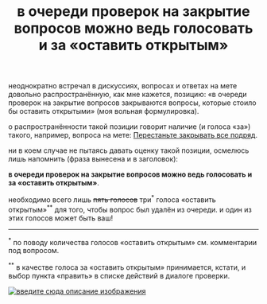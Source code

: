﻿---
title: "в очереди проверок на закрытие вопросов можно ведь голосовать и за &#171;оставить открытым&#187;"
se.owner.user_id: 178576
se.owner.display_name: "aleksandr barakin"
se.owner.link: "https://ru.meta.stackoverflow.com/users/178576/aleksandr-barakin"
se.link: "https://ru.meta.stackoverflow.com/questions/11782/%d0%b2-%d0%be%d1%87%d0%b5%d1%80%d0%b5%d0%b4%d0%b8-%d0%bf%d1%80%d0%be%d0%b2%d0%b5%d1%80%d0%be%d0%ba-%d0%bd%d0%b0-%d0%b7%d0%b0%d0%ba%d1%80%d1%8b%d1%82%d0%b8%d0%b5-%d0%b2%d0%be%d0%bf%d1%80%d0%be%d1%81%d0%be%d0%b2-%d0%bc%d0%be%d0%b6%d0%bd%d0%be-%d0%b2%d0%b5%d0%b4%d1%8c-%d0%b3%d0%be%d0%bb%d0%be%d1%81%d0%be%d0%b2%d0%b0%d1%82%d1%8c-%d0%b8-%d0%b7%d0%b0-%d0%be%d1%81%d1%82%d0%b0%d0%b2%d0%b8%d1%82%d1%8c-%d0%be%d1%82%d0%ba"
se.question_id: 11782
se.post_type: question
---
<p>неоднократно встречал в дискуссиях, вопросах и ответах на мете довольно распространённую, как мне кажется, позицию: «в очереди проверок на закрытие вопросов закрываются вопросы, которые стоило бы оставить открытыми» (моя вольная формулировка).</p>
<p>о распространённости такой позиции говорит наличие (и голоса «за») такого, например, вопроса на мете: <a href="https://ru.meta.stackoverflow.com/q/11084/178576">Перестаньте закрывать все подряд</a>.</p>
<p>ни в коем случае не пытаясь давать оценку такой позиции, осмелюсь лишь напомнить (фраза вынесена и в заголовок):</p>
<p><strong>в очереди проверок на закрытие вопросов можно ведь голосовать и за «оставить открытым»</strong>.</p>
<p>необходимо всего лишь <s>пять голосов</s> три<sup>*</sup> голоса «оставить открытым»<sup>**</sup> для того, чтобы вопрос был удалён из очереди. и один из этих голосов может быть ваш!</p>
<hr />
<p><sup>*</sup> по поводу количества голосов «оставить открытым» см. комментарии под вопросом.</p>
<p><sup>**</sup> в качестве голоса за «оставить открытым» принимается, кстати, и выбор пункта «править» в списке действий в диалоге проверки.</p>
<p><a href="https://i.stack.imgur.com/5uaAs.jpg" rel="nofollow noreferrer"><img src="https://i.stack.imgur.com/5uaAs.jpg" alt="введите сюда описание изображения" /></a></p>
